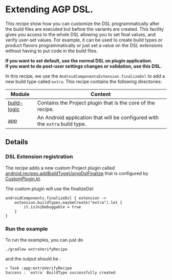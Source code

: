 # Extending AGP DSL.

This recipe show how you can customize the DSL programmatically after the build files are executed but 
before the variants are created.
This facility gives you access to the whole DSL allowing you to set final values, and verify user-set values. 
For example, it can be used to create build types or product flavors programmatically or just set a
value on the DSL extensions without having to put code in the build files.

**If you want to set default, use the normal DSL on plugin application.**  
**If you want to do post-user settings changes or validation, use this DSL.**

In this recipe, we use the `AndroidComponentsExtension.finalizeDsl` to add a new build type called `extra`.
This recipe contains the following directories:

| Module                     | Content                                                                     |
|----------------------------|-----------------------------------------------------------------------------|
| [build-logic](build-logic) | Contains the Project plugin that is the core of the recipe.                 |
| [app](app)                 | An Android application that will be configured with the `extra` build type. |

## Details

### DSL Extension registration

The recipe adds a new custom Project plugin called [android.recipes.addBuildTypeUsingDslFinalize](build-logic/plugins/build.gradle.kts)
that is configured by [CustomPlugin.kt](build-logic/plugins/src/main/kotlin/CustomPlugin.kt).

The custom plugin will use the finalizeDsl: 
```
androidComponents.finalizeDsl { extension ->
    extension.buildTypes.maybeCreate("extra").let {
        it.isJniDebuggable = true
    }
}
```

### Run the example

To run the examples, you can just do
```
./gradlew extraVerifyRecipe
```
and the output should be :
```
> Task :app:extraVerifyRecipe
Success : `extra` BuildType successfully created
```